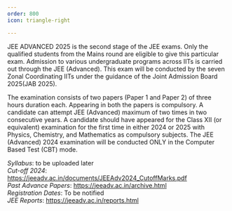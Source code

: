 ```yaml
---
order: 800
icon: triangle-right

---
```


JEE ADVANCED 2025 is the second stage of the JEE exams. Only the qualified students from the Mains round are eligible to give this particular exam. Admission to various undergraduate programs across IITs is carried out through the JEE (Advanced). This exam will be conducted by the seven Zonal Coordinating IITs under the guidance of the Joint Admission Board 2025(JAB 2025). <br>

The examination consists of two papers (Paper 1 and Paper 2) of three hours duration each. Appearing in both the papers is compulsory. A candidate can attempt JEE (Advanced) maximum of two times in two consecutive years. A candidate should have appeared for the Class XII (or equivalent) examination for the first time in either 2024 or 2025 with Physics, Chemistry, and Mathematics as compulsory subjects. The JEE (Advanced) 2024 examination will be conducted ONLY in the Computer Based Test (CBT) mode. <br>

*Syllabus*: to be uploaded later<BR>
*Cut-off 2024*: https://jeeadv.ac.in/documents/JEEAdv2024_CutoffMarks.pdf <br>
*Past Advance Papers*: https://jeeadv.ac.in/archive.html <br>
*Registration Dates*: To be notified<br>
*JEE Reports*: https://jeeadv.ac.in/reports.html<br>



